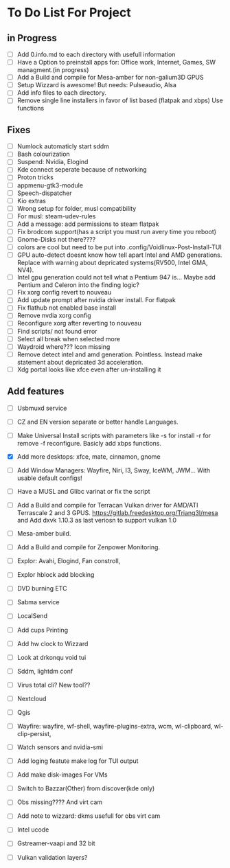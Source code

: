 # To Do List For Project
## in Progress
- [ ] Add 0.info.md to each directory with usefull information
- [ ] Have a Option to preinstall apps for: Office work, Internet, Games, SW managment.(in progress)
- [ ] Add a Build and compile for Mesa-amber for non-galium3D GPUS
- [ ] Setup Wizzard is awesome! But needs: Pulseaudio, Alsa
- [ ] Add info files to each directory.
- [ ] Remove single line installers in favor of list based (flatpak and xbps) Use functions 
## Fixes
- [ ] Numlock automaticly start sddm
- [ ] Bash colourization
- [ ] Suspend: Nvidia, Elogind
- [ ] Kde connect seperate because of networking
- [ ] Proton tricks
- [ ] appmenu-gtk3-module
- [ ] Speech-dispatcher
- [ ] Kio extras
- [ ] Wrong setup for folder, musl compatibility
- [ ] For musl: steam-udev-rules
- [ ] Add a message: add permissions to steam flatpak
- [ ] Fix brodcom support(has a script you must run avery time you reboot)
- [ ] Gnome-Disks not there????
- [ ] colors are cool but need to be put into .config/Voidlinux-Post-Install-TUI
- [ ] GPU auto-detect doesnt know how tell apart Intel and AMD generations. Replace with warning about depricated systems(RV500, Intel GMA, NV4).
- [ ] Intel gpu generation could not tell what a Pentium 947 is... Maybe add Pentium and Celeron into the finding logic? 
- [ ] Fix xorg config revert to nouveau
- [ ] Add update prompt after nvidia driver install. For flatpak
- [ ] Fix flathub not enabled base install
- [ ] Remove nvdia xorg config
- [ ] Reconfigure xorg after reverting to nouveau
- [ ] Find scripts/ not found error
- [ ] Select all break when selected more
- [ ] Waydroid where??? Icon missing
- [ ] Remove detect intel and amd generation. Pointless. Instead make statement about depricated 3d acceleration. 
- [ ] Xdg portal looks like xfce even after un-installing it

## Add features
- [ ] Usbmuxd service
- [ ] CZ and EN version separate or better handle Languages.
- [ ] Make Universal Install scripts with parameters like -s for install -r for remove -f reconfigure. Basicly add xbps functions.
- [X] Add more desktops: xfce, mate, cinnamon, gnome
- [ ] Add Window Managers: Wayfire, Niri, I3, Sway, IceWM, JWM... With usable default configs!
- [ ] Have a MUSL and Glibc varinat or fix the script
- [ ] Add a Build and compile for Terracan Vulkan driver for AMD/ATI Terrascale 2 and 3 GPUS. https://gitlab.freedesktop.org/Triang3l/mesa and Add dxvk 1.10.3 as last veriosn to support vulkan 1.0
- [ ] Mesa-amber build. 
- [ ] Add a Build and compile for Zenpower Monitoring.
- [ ] Explor: Avahi, Elogind, Fan constroll,
- [ ] Explor hblock add blocking
- [ ] DVD burning ETC
- [ ] Sabma service
- [ ] LocalSend
- [ ] Add cups Printing
- [ ] Add hw clock to Wizzard
- [ ] Look at drkonqu void tui
- [ ] Sddm, lightdm conf
- [ ] Virus total cli? New tool??
- [ ] Nextcloud
- [ ] Qgis
- [ ] Wayfire: wayfire, wf-shell, wayfire-plugins-extra, wcm, wl-clipboard, wl-clip-persist, 
- [ ] Watch sensors and nvidia-smi
- [ ] Add loging featute make log for TUI output
- [ ] Add make disk-images For VMs
- [ ] Switch to Bazzar(Other) from discover(kde only)
- [ ] Obs missing???? And virt cam
- [ ] Add note to wizzard: dkms usefull for obs virt cam
- [ ] Intel ucode
- [ ] Gstreamer-vaapi and 32 bit
- [ ] Vulkan validation layers?

